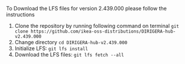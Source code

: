 To Download the LFS files for version 2.439.000 please follow the instructions

1. Clone the repository by running following command on terminal `git clone https://github.com/ikea-oss-distributions/DIRIGERA-hub-v2.439.000`
2. Change directory `cd DIRIGERA-hub-v2.439.000`
3. Initialize LFS: `git lfs install`
4. Download the LFS files: `git lfs fetch --all`
